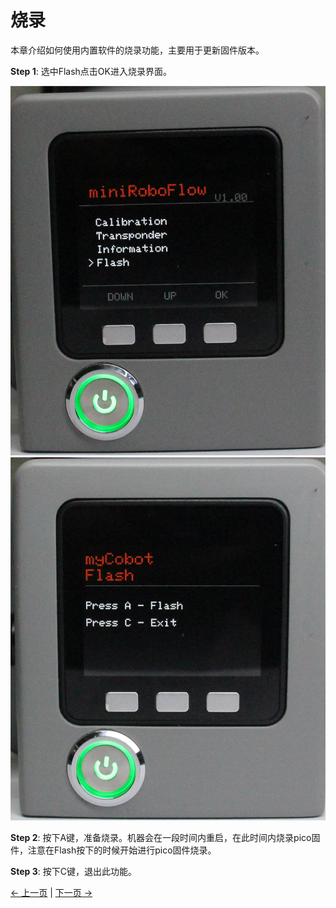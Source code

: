 # 烧录

本章介绍如何使用内置软件的烧录功能，主要用于更新固件版本。

**Step 1**: 选中Flash点击OK进入烧录界面。

![pic](../../../../resources/4-FunctionsAndApplications/5-BasicFunctions/5.1-SystemInstructionsForUse/resources/mainFlash.jpg)
![pic](../../../../resources/4-FunctionsAndApplications/5-BasicFunctions/5.1-SystemInstructionsForUse/resources/Flash.jpg)

**Step 2**: 按下A键，准备烧录。机器会在一段时间内重启，在此时间内烧录pico固件，注意在Flash按下的时候开始进行pico固件烧录。

**Step 3**: 按下C键，退出此功能。

[← 上一页](./5.1.1.5-information.md) | [下一页 →](../../../6-SDKDevelopment/README.md)